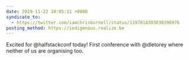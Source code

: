 ```yaml
---
date: 2019-11-22 10:05:11 +0000
syndicate_to:
  - https://twitter.com/iamchrisburnell/status/1197818303030398976
posting_method: https://indigenous.realize.be
---
```


Excited for @halfstackconf today! First conference with @dletorey where neither of us are organising too.
